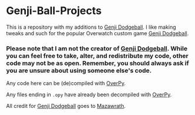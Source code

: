 # Genji-Ball-Projects
This is a repository with my additions to [Genji Dodgeball](https://github.com/Mazawrath/Overwatch-Genji-Dodgeball).
I like making tweaks and such for the popular Overwatch custom game [Genji Dodgeball](https://github.com/Mazawrath/Overwatch-Genji-Dodgeball).

### **Please note that I am not the creator of [Genji Dodgeball](https://github.com/Mazawrath/Overwatch-Genji-Dodgeball). While you can feel free to take, alter, and redistribute my code, other code may not be as open. Remember, you should always ask if you are unsure about using someone else's code.**

Any code here can be (de)compiled with [OverPy](https://github.com/Zezombye/overpy).

Any files ending in `.opy` have already been decompiled with [OverPy](https://github.com/Zezombye/overpy).

All credit for [Genji Dodgeball](https://github.com/Mazawrath/Overwatch-Genji-Dodgeball) goes to [Mazawrath](https://github.com/Mazawrath).
